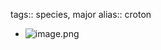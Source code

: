 tags:: species, major
alias:: croton

- ![image.png](https://peach-geographical-bat-397.mypinata.cloud/ipfs/QmXZF2YSEjhs9V5XVt2BhmyiXnCHLVwckshcXGzHhTkGS8)